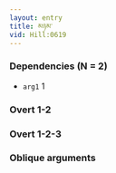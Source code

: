 ```yaml
---
layout: entry
title: མཉམ་
vid: Hill:0619
---
```

### Dependencies (N = 2)
* `arg1` 1


### Overt 1-2


### Overt 1-2-3


### Oblique arguments
